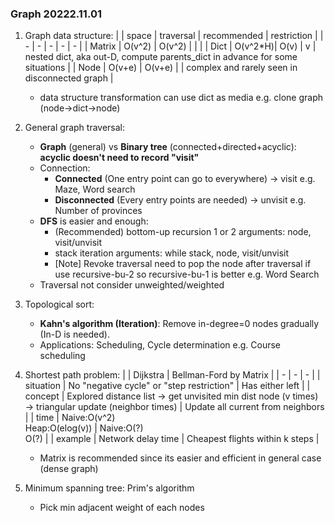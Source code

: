 ### Graph 20222.11.01
1. Graph data structure:
    |        | space    | traversal | recommended | restriction |
    | -      |   -      |  -        | -           | - |
    | Matrix | O(v^2)   | O(v^2)    |             |   |
    | Dict   | O(v^2\*H)| O(v)      | v           | nested dict, aka out-D, compute parents_dict in advance for some situations |
    | Node   | O(v+e)   | O(v+e)    |             | complex and rarely seen in disconnected graph |
    + data structure transformation can use dict as media e.g. clone graph (node->dict->node)

2. General graph traversal:
    + **Graph** (general) vs **Binary tree** (connected+directed+acyclic): **acyclic doesn't need to record "visit"**
    + Connection:
        + **Connected** (One entry point can go to everywhere) -> visit e.g. Maze, Word search
        + **Disconnected** (Every entry points are needed) -> unvisit e.g. Number of provinces
    + **DFS** is easier and enough:
        + (Recommended) bottom-up recursion 1 or 2 arguments: node, visit/unvisit 
        + stack iteration arguments: while stack, node, visit/unvisit
        + [Note] Revoke traversal need to pop the node after traversal if use recursive-bu-2 so recursive-bu-1 is better e.g. Word Search
    + Traversal not consider unweighted/weighted

3. Topological sort:
    + **Kahn's algorithm (Iteration)**: Remove in-degree=0 nodes gradually (In-D is needed).
    + Applications: Scheduling, Cycle determination e.g. Course scheduling
    
4. Shortest path problem:
    |            | Dijkstra | Bellman-Ford by Matrix |
    | -          | -        | - |
    | situation  | No "negative cycle" or "step restriction" | Has either left |
    | concept    | Explored distance list -> get unvisited min dist node (v times)<br>-> triangular update (neighbor times) | Update all current from neighbors |
    | time       | Naive:O(v^2)<br>Heap:O(elog(v)) | Naive:O(?)<br>O(?) |
    | example    | Network delay time | Cheapest flights within k steps |
    + Matrix is recommended since its easier and efficient in general case (dense graph) 
    
5. Minimum spanning tree: Prim's algorithm
    + Pick min adjacent weight of each nodes
